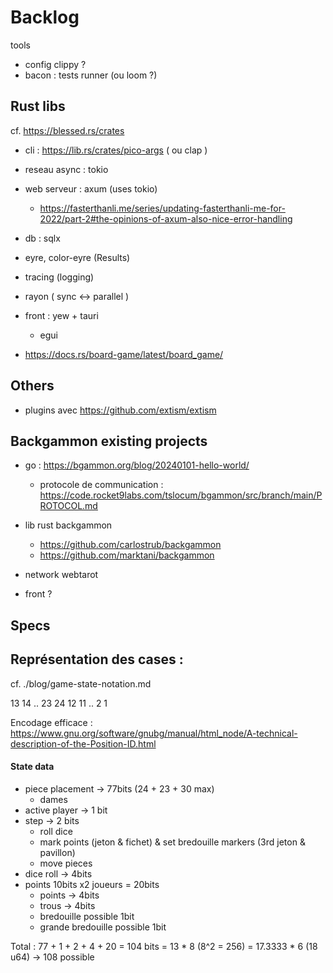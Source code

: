 # Backlog

tools
  - config clippy ?
  - bacon : tests runner (ou loom ?)

## Rust libs

cf. https://blessed.rs/crates

- cli : https://lib.rs/crates/pico-args ( ou clap )
- reseau async : tokio
- web serveur : axum (uses tokio)
  - https://fasterthanli.me/series/updating-fasterthanli-me-for-2022/part-2#the-opinions-of-axum-also-nice-error-handling
- db : sqlx


- eyre, color-eyre (Results)
- tracing (logging)
- rayon ( sync <-> parallel )

- front : yew + tauri 
  - egui

- https://docs.rs/board-game/latest/board_game/

## Others
- plugins avec https://github.com/extism/extism

## Backgammon existing projects

* go : https://bgammon.org/blog/20240101-hello-world/
  - protocole de communication : https://code.rocket9labs.com/tslocum/bgammon/src/branch/main/PROTOCOL.md

* lib rust backgammon
  - https://github.com/carlostrub/backgammon
  - https://github.com/marktani/backgammon
* network webtarot
* front ?

## Specs

## Représentation des cases :

cf. ./blog/game-state-notation.md

13 14 .. 23 24
12 11 .. 2  1

Encodage efficace : https://www.gnu.org/software/gnubg/manual/html_node/A-technical-description-of-the-Position-ID.html

#### State data
* piece placement -> 77bits (24 + 23 + 30 max)
  * dames
* active player -> 1 bit
* step  -> 2 bits
  * roll dice
  * mark points (jeton & fichet) & set bredouille markers (3rd jeton & pavillon)
  * move pieces
* dice roll -> 4bits 
* points 10bits x2 joueurs = 20bits
  * points -> 4bits
  * trous -> 4bits
  * bredouille possible 1bit
  * grande bredouille possible 1bit

Total : 77 + 1 + 2 + 4 + 20 = 104 bits = 13 * 8 (8^2 = 256) = 17.3333 * 6 (18 u64) -> 108 possible
